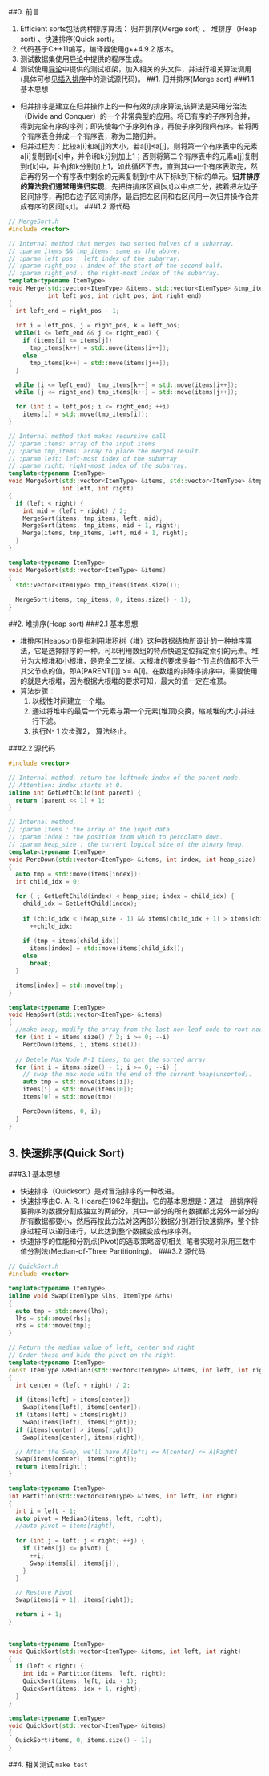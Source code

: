 ##0. 前言
1. Efficient sorts包括两种排序算法： 归并排序(Merge sort) 、 堆排序（Heap sort) 、快速排序(Quick sort)。
2. 代码基于C++11编写，编译器使用g++4.9.2 版本。
3. 测试数据集使用[导论](http://blog.csdn.net/okingniko/article/details/50830524)中提供的程序生成。
4. 测试使用[导论](http://blog.csdn.net/okingniko/article/details/50830524)中提供的测试框架，加入相关的头文件，并进行相关算法调用(具体可参见[插入排序](http://blog.csdn.net/okingniko/article/details/50830629#t3)中的测试源代码)。
##1. 归并排序(Merge sort)
###1.1 基本思想
- 归并排序是建立在归并操作上的一种有效的排序算法,该算法是采用分治法（Divide and Conquer）的一个非常典型的应用。将已有序的子序列合并，得到完全有序的序列；即先使每个子序列有序，再使子序列段间有序。若将两个有序表合并成一个有序表，称为二路归并。
- 归并过程为：比较a[i]和a[j]的大小，若a[i]≤a[j]，则将第一个有序表中的元素a[i]复制到r[k]中，并令i和k分别加上1；否则将第二个有序表中的元素a[j]复制到r[k]中，并令j和k分别加上1，如此循环下去，直到其中一个有序表取完，然后再将另一个有序表中剩余的元素复制到r中从下标k到下标t的单元。**归并排序的算法我们通常用递归实现**，先把待排序区间[s,t]以中点二分，接着把左边子区间排序，再把右边子区间排序，最后把左区间和右区间用一次归并操作合并成有序的区间[s,t]。
###1.2 源代码
```c++
// MergeSort.h
#include <vector>

// Internal method that merges two sorted halves of a subarray.
// :param items && tmp_items: same as the above.
// :param left_pos : left_index of the subarray.
// :param right_pos : index of the start of the second half.
// :param right_end : the right-most index of the subarray.
template<typename ItemType>
void Merge(std::vector<ItemType> &items, std::vector<ItemType> &tmp_items,
           int left_pos, int right_pos, int right_end)
{
  int left_end = right_pos - 1;
  
  int i = left_pos, j = right_pos, k = left_pos;
  while(i <= left_end && j <= right_end) {
    if (items[i] <= items[j]) 
      tmp_items[k++] = std::move(items[i++]);
    else 
      tmp_items[k++] = std::move(items[j++]);
  }

  while (i <= left_end)  tmp_items[k++] = std::move(items[i++]);
  while (j <= right_end) tmp_items[k++] = std::move(items[j++]);

  for (int i = left_pos; i <= right_end; ++i)
    items[i] = std::move(tmp_items[i]);
}

// Internal method that makes recursive call
// :param items: array of the input items
// :param tmp_items: array to place the merged result.
// :param left: left-most index of the subarray
// :param right: right-most index of the subarray.
template<typename ItemType>
void MergeSort(std::vector<ItemType> &items, std::vector<ItemType> &tmp_items,
               int left, int right)
{
  if (left < right) {
    int mid = (left + right) / 2;
    MergeSort(items, tmp_items, left, mid);
    MergeSort(items, tmp_items, mid + 1, right);
    Merge(items, tmp_items, left, mid + 1, right);
  }
}

template<typename ItemType>
void MergeSort(std::vector<ItemType> &items)
{
  std::vector<ItemType> tmp_items(items.size());
  
  MergeSort(items, tmp_items, 0, items.size() - 1);
}
```
##2. 堆排序(Heap sort)
###2.1 基本思想
- 堆排序(Heapsort)是指利用堆积树（堆）这种数据结构所设计的一种排序算法，它是选择排序的一种。可以利用数组的特点快速定位指定索引的元素。堆分为大根堆和小根堆，是完全二叉树。大根堆的要求是每个节点的值都不大于其父节点的值，即A[PARENT[i]] >= A[i]。在数组的非降序排序中，需要使用的就是大根堆，因为根据大根堆的要求可知，最大的值一定在堆顶。
- 算法步骤：
	1. 以线性时间建立一个堆。
	2. 通过将堆中的最后一个元素与第一个元素(堆顶)交换，缩减堆的大小并进行下滤。
	3. 执行N- 1 次步骤2， 算法终止。

###2.2 源代码
```c++
#include <vector>

// Internal method, return the leftnode index of the parent node.
// Attention: index starts at 0.
inline int GetLeftChild(int parent) {
  return (parent << 1) + 1;
}

// Internal method, 
// :param items : the array of the input data.
// :param index : the position from which to percolate down.
// :param heap_size : the current logical size of the binary heap.
template<typename ItemType>
void PercDown(std::vector<ItemType> &items, int index, int heap_size) 
{
  auto tmp = std::move(items[index]);
  int child_idx = 0;

  for ( ; GetLeftChild(index) < heap_size; index = child_idx) {
    child_idx = GetLeftChild(index);
    
    if (child_idx < (heap_size - 1) && items[child_idx + 1] > items[child_idx])
      ++child_idx;
    
    if (tmp < items[child_idx])
      items[index] = std::move(items[child_idx]);
    else 
      break;
  }

  items[index] = std::move(tmp);
}

template<typename ItemType>
void HeapSort(std::vector<ItemType> &items)
{
  //make heap, modify the array from the last non-leaf node to root node.
  for (int i = items.size() / 2; i >= 0; --i)
    PercDown(items, i, items.size());
  
  // Detele Max Node N-1 times, to get the sorted array.
  for (int i = items.size() - 1; i >= 0; --i) {
    // swap the max node with the end of the current heap(unsorted).
    auto tmp = std::move(items[i]);
    items[i] = std::move(items[0]);
    items[0] = std::move(tmp);

    PercDown(items, 0, i);
  }
}
```

## 3. 快速排序(Quick Sort)
###3.1 基本思想
- 快速排序（Quicksort）是对冒泡排序的一种改进。
- 快速排序由C. A. R. Hoare在1962年提出。它的基本思想是：通过一趟排序将要排序的数据分割成独立的两部分，其中一部分的所有数据都比另外一部分的所有数据都要小，然后再按此方法对这两部分数据分别进行快速排序，整个排序过程可以递归进行，以此达到整个数据变成有序序列。
- 快速排序的性能和分割点(Pivot)的选取策略密切相关, 笔者实现时采用三数中值分割法(Median-of-Three Partitioning)。
###3.2 源代码
```c++
// QuickSort.h
#include <vector>

template<typename ItemType>
inline void Swap(ItemType &lhs, ItemType &rhs)
{
  auto tmp = std::move(lhs);
  lhs = std::move(rhs);
  rhs = std::move(tmp);
}

// Return the median value of left, center and right
// Order these and hide the pivot on the right.
template<typename ItemType>
const ItemType &Median3(std::vector<ItemType> &items, int left, int right)
{
  int center = (left + right) / 2;
  
  if (items[left] > items[center])
    Swap(items[left], items[center]);
  if (items[left] > items[right])
    Swap(items[left], items[right]);
  if (items[center] > items[right])
    Swap(items[center], items[right]);

  // After the Swap, we'll have A[left] <= A[center] <= A[Right]
  Swap(items[center], items[right]);
  return items[right];
}

template<typename ItemType>
int Partition(std::vector<ItemType> &items, int left, int right)
{
  int i = left - 1;
  auto pivot = Median3(items, left, right);
  //auto pivot = items[right];
  
  for (int j = left; j < right; ++j) {
    if (items[j] <= pivot) {
      ++i;
      Swap(items[i], items[j]);
    }
  }

  // Restore Pivot
  Swap(items[i + 1], items[right]);

  return i + 1;
}
 

template<typename ItemType>
void QuickSort(std::vector<ItemType> &items, int left, int right)
{ 
  if (left < right) { 
    int idx = Partition(items, left, right);
    QuickSort(items, left, idx - 1);
    QuickSort(items, idx + 1, right);
  }
}

template<typename ItemType>
void QuickSort(std::vector<ItemType> &items)
{
  QuickSort(items, 0, items.size() - 1);
}
```

##4. 相关测试
`make test`
